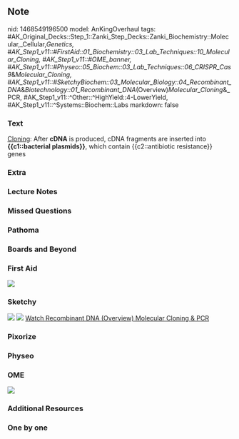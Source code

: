 ## Note
nid: 1468549196500
model: AnKingOverhaul
tags: #AK_Original_Decks::Step_1::Zanki_Step_Decks::Zanki_Biochemistry::Molecular,_Cellular,_Genetics, #AK_Step1_v11::#FirstAid::01_Biochemistry::03_Lab_Techniques::10_Molecular_Cloning, #AK_Step1_v11::#OME_banner, #AK_Step1_v11::#Physeo::05_Biochem::03_Lab_Techniques::06_CRISPR_Cas9_&_Molecular_Cloning, #AK_Step1_v11::#SketchyBiochem::03_Molecular_Biology::04_Recombinant_DNA_&_Biotechnology::01_Recombinant_DNA_(Overview)_Molecular_Cloning_&_PCR, #AK_Step1_v11::^Other::^HighYield::4-LowerYield, #AK_Step1_v11::^Systems::Biochem::Labs
markdown: false

### Text
<div>
  <div>
    <u>Cloning</u>: After <b>cDNA</b> is produced, cDNA fragments
    are inserted into <b>{{c1::bacterial plasmids}}</b>, which
    contain {{c2::antibiotic resistance}} genes
  </div>
</div>

### Extra


### Lecture Notes


### Missed Questions


### Pathoma


### Boards and Beyond


### First Aid
<img src="tmpI3n28V.png">

### Sketchy
<img src=
"Recombinant%20DNA%20(Overview),%20Molecular%20Cloning%20&%20Polymerase%20Chain%20Reaction.png">
<img src="Screen%20Shot%202022-01-30%20at%2010.02.55%20AM.png">
<a href=
"https://dashboard.sketchy.com/study/medical/courses/medical-biochemistry/units/medical-biochemistry-molecular-biology/videos/medical-biochemistry-molecular-biology-recombinant-dna-and-biotechnology-recombinant-dna-overview-molecular-cloning-and-polymerase-chain-reaction?utm_source=anki&utm_medium=partnership&utm_campaign=february_update&utm_content=medical">
Watch Recombinant DNA (Overview) Molecular Cloning & PCR</a>

### Pixorize


### Physeo


### OME
<div class="ome-widget">
  <a href="https://onlinemeded.org?ref=anki"><img src=
  "_OME_AnkiFlashcards_General_7.png"></a>
</div>

### Additional Resources


### One by one

